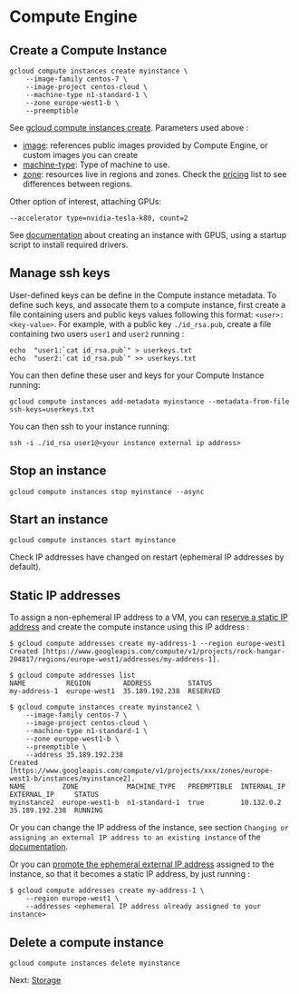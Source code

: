 # Compute Engine

## Create a Compute Instance 

```
gcloud compute instances create myinstance \
    --image-family centos-7 \
    --image-project centos-cloud \
    --machine-type n1-standard-1 \
    --zone europe-west1-b \
    --preemptible
```

See [gcloud compute instances create](https://cloud.google.com/sdk/gcloud/reference/compute/instances/create).
Parameters used above :
  * [image](https://cloud.google.com/compute/docs/images): references public images provided by Compute Engine, or custom images you can create
  * [machine-type](https://cloud.google.com/compute/docs/machine-types): Type of machine to use.
  * [zone](https://cloud.google.com/compute/docs/regions-zones/): resources live in regions and zones. Check the [pricing](https://cloud.google.com/compute/pricing?hl=en) list to see differences between regions.


Other option of interest, attaching GPUs:
```
--accelerator type=nvidia-tesla-k80, count=2
```
See [documentation](https://cloud.google.com/compute/docs/gpus/add-gpus#create-new-gpu-instance) about creating an instance with GPUS, using a startup script to install required drivers.


## Manage ssh keys

User-defined keys can be define in the Compute instance metadata.
To define such keys, and assocate them to a compute instance, first create a file containing users and public keys values following this format: ```<user>:<key-value>```.
For example, with a public key ```./id_rsa.pub```, create a file containing two users ```user1``` and ```user2``` running :
```
echo  "user1:`cat id_rsa.pub`" > userkeys.txt
echo  "user2:`cat id_rsa.pub`" >> userkeys.txt
```
You can then define these user and keys for your Compute Instance running:
```
gcloud compute instances add-metadata myinstance --metadata-from-file ssh-keys=userkeys.txt
```
You can then ssh to your instance running:
```
ssh -i ./id_rsa user1@<your instance external ip address>
```


## Stop an instance

```
gcloud compute instances stop myinstance --async
````

## Start an instance

```
gcloud compute instances start myinstance
````

Check IP addresses have changed on restart (ephemeral IP addresses by default).

## Static IP addresses 

To assign a non-ephemeral IP address to a VM, you can [reserve a static IP address](https://cloud.google.com/compute/docs/ip-addresses/reserve-static-external-ip-address#reserve_new_static) and create the compute instance using this IP address :

```
$ gcloud compute addresses create my-address-1 --region europe-west1
Created [https://www.googleapis.com/compute/v1/projects/rock-hangar-204817/regions/europe-west1/addresses/my-address-1].

$ gcloud compute addresses list
NAME          REGION        ADDRESS         STATUS
my-address-1  europe-west1  35.189.192.238  RESERVED

$ gcloud compute instances create myinstance2 \
    --image-family centos-7 \
    --image-project centos-cloud \
    --machine-type n1-standard-1 \
    --zone europe-west1-b \
    --preemptible \
    --address 35.189.192.238
Created [https://www.googleapis.com/compute/v1/projects/xxx/zones/europe-west1-b/instances/myinstance2].
NAME         ZONE            MACHINE_TYPE   PREEMPTIBLE  INTERNAL_IP  EXTERNAL_IP     STATUS
myinstance2  europe-west1-b  n1-standard-1  true         10.132.0.2   35.189.192.238  RUNNING
```

Or you can change the IP address of the instance, see section ```Changing or assigning an external IP address to an existing instance``` of the [documentation](https://cloud.google.com/compute/docs/ip-addresses/reserve-static-external-ip-address).

Or you can [promote the ephemeral external IP address](https://cloud.google.com/compute/docs/ip-addresses/reserve-static-external-ip-address#promote_ephemeral_ip)
 assigned to the instance, so that it becomes a static IP address, by just running :

```
$ gcloud compute addresses create my-address-1 \
    --region europe-west1 \
    --addresses <ephemeral IP address already assigned to your instance>
```

## Delete a compute instance

```
gcloud compute instances delete myinstance
````

Next: [Storage](storage.md)


